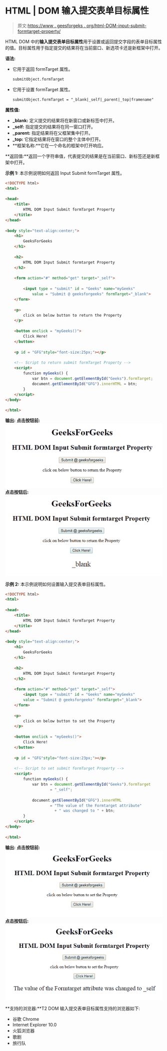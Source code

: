 # HTML | DOM 输入提交表单目标属性

> 原文:[https://www . geesforgeks . org/html-DOM-input-submit-formtarget-property/](https://www.geeksforgeeks.org/html-dom-input-submit-formtarget-property/)

HTML DOM 中的**输入提交表单目标属性**用于设置或返回提交字段的表单目标属性的值。目标属性用于指定提交的结果将在当前窗口、新选项卡还是新框架中打开。

**语法:**

*   它用于返回 formTarget 属性。

    ```html
    submitObject.formTarget
    ```

*   它用于设置 formTarget 属性。

    ```html
    submitObject.formTarget = "_blank|_self|_parent|_top|framename"
    ```

**属性值:**

*   **_blank:** 定义提交的结果将在新窗口或新标签中打开。
*   **_self:** 指定提交的结果将在同一窗口打开。
*   **_parent:** 指定结果将在父框架集中打开。
*   **_top:** 它指定结果将在窗口的整个主体中打开。
*   **框架名称:**它在一个命名的框架中打开响应。

**返回值:**返回一个字符串值，代表提交的结果是在当前窗口、新标签还是新框架中打开。

**示例 1:** 本示例说明如何返回 Input Submit formTarget 属性。

```html
<!DOCTYPE html> 
<html> 

<head> 
    <title> 
        HTML DOM Input Submit formTarget Property
    </title> 
</head> 

<body style="text-align:center;"> 
    <h1>
        GeeksForGeeks
    </h1>

    <h2> 
        HTML DOM Input Submit formtarget Property 
    </h2> 

    <form action="#" method="get" target="_self">

        <input type = "submit" id = "Geeks" name="myGeeks"
            value = "Submit @ geeksforgeeks" formTarget="_blank">
    </form>

    <p>
        click on below button to return the Property
    </p>

    <button onclick = "myGeeks()"> 
        Click Here! 
    </button> 

    <p id = "GFG"style="font-size:25px;"></p> 

    <!-- Script to return submit formTarget Property -->
    <script> 
        function myGeeks() { 
            var btn = document.getElementById("Geeks").formTarget;
            document.getElementById("GFG").innerHTML = btn; 
        } 
    </script> 
</body> 

</html>                                
```

**输出:**
**点击按钮前:**
![](img/4887e51f66cb68462c08d5b25806c25a.png)
**点击按钮后:**
![](img/4cd2d705254c76123888abb4c2925857.png)

**示例 2:** 本示例说明如何设置输入提交表单目标属性。

```html
<!DOCTYPE html> 
<html> 

<head> 
    <title> 
        HTML DOM Input Submit formTarget Property
    </title> 
</head> 

<body style="text-align:center;"> 
    <h1>
        GeeksForGeeks
    </h1>

    <h2> 
        HTML DOM Input Submit formtarget Property 
    </h2> 

    <form action="#" method="get" target="_self">
        <input type = "submit" id = "Geeks" name="myGeeks"
        value = "Submit @ geeksforgeeks" formTarget="_blank">
    </form>

    <p>
        click on below button to set the Property
    </p>

    <button onclick = "myGeeks()"> 
        Click Here! 
    </button> 

    <p id = "GFG"style="font-size:23px;"></p> 

    <!-- Script to set submit formTarget Property -->
    <script> 
        function myGeeks() { 
            var btn = document.getElementById("Geeks").formTarget
                    = "_self";

            document.getElementById("GFG").innerHTML 
                    = "The value of the Formtarget attribute"
                      + " was changed to " + btn; 
        } 
    </script> 
</body> 

</html>                    
```

**输出:**
**点击按钮前:**
![](img/82b32982570daa87d59942c60b7c19f0.png)
**点击按钮后:**
![](img/4c84e1918308baf07790da98c4938d65.png)

**支持的浏览器:**T2 DOM 输入提交表单目标属性支持的浏览器如下:

*   谷歌 Chrome
*   Internet Explorer 10.0
*   火狐浏览器
*   歌剧
*   旅行队